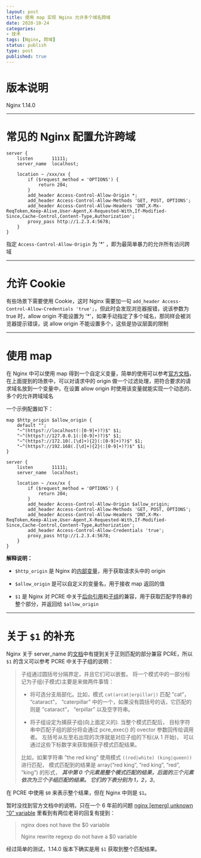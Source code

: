 ```yaml
---
layout: post
title: 使用 map 实现 Nginx 允许多个域名跨域
date: 2020-10-24
categories:
- 技术
tags: [Nginx, 跨域]
status: publish
type: post
published: true
---
```


# 版本说明

Nginx 1.14.0

---

# 常见的 Nginx 配置允许跨域

```
server {
    listen       11111;
    server_name  localhost;

    location ~ /xxx/xx {
        if ($request_method = 'OPTIONS') {
            return 204;
        }
        add_header Access-Control-Allow-Origin *;
        add_header Access-Control-Allow-Methods 'GET, POST, OPTIONS';
        add_header Access-Control-Allow-Headers 'DNT,X-Mx-ReqToken,Keep-Alive,User-Agent,X-Requested-With,If-Modified-Since,Cache-Control,Content-Type,Authorization';
        proxy_pass http://1.2.3.4:5678;
    }
}
```

指定 `Access-Control-Allow-Origin` 为 '*' ，即为最简单暴力的允许所有访问跨域

---

# 允许 Cookie

有些场景下需要使用 Cookie，这时 Nginx 需要加一句 `add_header Access-Control-Allow-Credentials 'true';`，但此时会发现浏览器报错，说该参数为 true 时，allow origin 不能设置为 '*'，如果手动指定了多个域名，那同样会被浏览器提示错误，说 allow origin 不能设置多个，这些是协议层面的限制

---

# 使用 map

在 Nginx 中可以使用 map 得到一个自定义变量，简单的使用可以参考[官方文档](https://nginx.org/en/docs/http/ngx_http_map_module.html)，在上面提到的场景中，可以对请求中的 origin 做一个过滤处理，把符合要求的请求域名放到一个变量中，在设置 allow origin 时使用该变量就能实现一个动态的、多个的允许跨域域名

一个示例配置如下：

```
map $http_origin $allow_origin {
    default "";
    "~^(https?://localhost(:[0-9]+)?)$" $1;
    "~^(https?://127.0.0.1(:[0-9]+)?)$" $1;
    "~^(https?://172.10(.[\d]+){2}(:[0-9]+)?)$" $1;
    "~^(https?://192.168(.[\d]+){2}(:[0-9]+)?)$" $1;
}

server {
    listen       11111;
    server_name  localhost;

    location ~ /xxx/xx {
        if ($request_method = 'OPTIONS') {
            return 204;
        }
        add_header Access-Control-Allow-Origin $allow_origin;
        add_header Access-Control-Allow-Methods 'GET, POST, OPTIONS';
        add_header Access-Control-Allow-Headers 'DNT,X-Mx-ReqToken,Keep-Alive,User-Agent,X-Requested-With,If-Modified-Since,Cache-Control,Content-Type,Authorization';
        add_header Access-Control-Allow-Credentials 'true';
        proxy_pass http://1.2.3.4:5678;
    }
}
```

**解释说明：**

* `$http_origin` 是 Nginx 的[内部变量](https://nginx.org/en/docs/http/ngx_http_core_module.html#var_http_)，用于获取请求头中的 origin

* `$allow_origin` 是可以自定义的变量名，用于接收 map 返回的值

* `$1` 是 Nginx 对 PCRE 中关于[后向引用](https://www.php.net/manual/zh/regexp.reference.back-references.php)和[子组](https://www.php.net/manual/zh/regexp.reference.subpatterns.php)的兼容，用于获取匹配字符串的整个部分，并返回给 `$allow_origin`

---

# 关于 `$1` 的补充

Nginx 关于 server_name 的[文档](https://nginx.org/en/docs/http/server_names.html)中有提到关于正则匹配的部分兼容 PCRE，所以 `$1` 的含义可以参考 PCRE 中关于子组的说明：

> 子组通过圆括号分隔界定，并且它们可以嵌套。 将一个模式中的一部分标记为子组(子模式)主要是来做两件事情：
>
> * 将可选分支局部化。比如，模式 `cat(arcat|erpillar|)` 匹配 ”cat”， “cataract”， “caterpillar” 中的一个，如果没有圆括号的话，它匹配的则是 ”cataract”， “erpillar” 以及空字符串。
>
> * 将子组设定为捕获子组(向上面定义的). 当整个模式匹配后， 目标字符串中匹配子组的部分将会通过 pcre_exec() 的 ovector 参数回传给调用者。 左括号从左至右出现的次序就是对应子组的下标(从 1 开始)， 可以通过这些下标数字来获取捕获子模式匹配结果。
>
> 比如，如果字符串 ”the red king” 使用模式 `((red|white) (king|queen))` 进行匹配， 模式匹配到的结果是 array(“red king”, ”red king”, “red”, “king”) 的形式， ***其中第 0 个元素是整个模式匹配的结果，后面的三个元素依次为三个子组匹配的结果。 它们的下表分别为 1，2，3***。

在 PCRE 中使用 `$0` 来表示整个结果，但在 Nginx 中则是 `$1`。

暂时没找到官方文档中的说明，只在一个 6 年前的问题 [nginx \[emerg\] unknown “0” variable](https://serverfault.com/questions/629158/nginx-emerg-unknown-0-variable) 里看到有两位老哥的回复有提到：

> nginx does not have the $0 variable
>
> Nginx rewrite regexp do not have a $0 variable

经过简单的测试，1.14.0 版本下确实是用 `$1` 获取到整个匹配结果。
